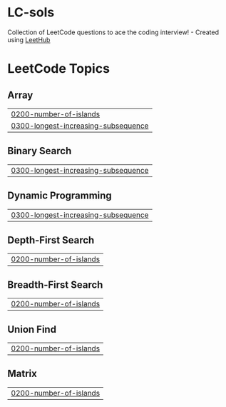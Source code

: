 # LC-sols
Collection of LeetCode questions to ace the coding interview! - Created using [LeetHub](https://github.com/QasimWani/LeetHub)

<!---LeetCode Topics Start-->
# LeetCode Topics
## Array
|  |
| ------- |
| [0200-number-of-islands](https://github.com/Adhijaan/LC-sols/tree/master/0200-number-of-islands) |
| [0300-longest-increasing-subsequence](https://github.com/Adhijaan/LC-sols/tree/master/0300-longest-increasing-subsequence) |
## Binary Search
|  |
| ------- |
| [0300-longest-increasing-subsequence](https://github.com/Adhijaan/LC-sols/tree/master/0300-longest-increasing-subsequence) |
## Dynamic Programming
|  |
| ------- |
| [0300-longest-increasing-subsequence](https://github.com/Adhijaan/LC-sols/tree/master/0300-longest-increasing-subsequence) |
## Depth-First Search
|  |
| ------- |
| [0200-number-of-islands](https://github.com/Adhijaan/LC-sols/tree/master/0200-number-of-islands) |
## Breadth-First Search
|  |
| ------- |
| [0200-number-of-islands](https://github.com/Adhijaan/LC-sols/tree/master/0200-number-of-islands) |
## Union Find
|  |
| ------- |
| [0200-number-of-islands](https://github.com/Adhijaan/LC-sols/tree/master/0200-number-of-islands) |
## Matrix
|  |
| ------- |
| [0200-number-of-islands](https://github.com/Adhijaan/LC-sols/tree/master/0200-number-of-islands) |
<!---LeetCode Topics End-->